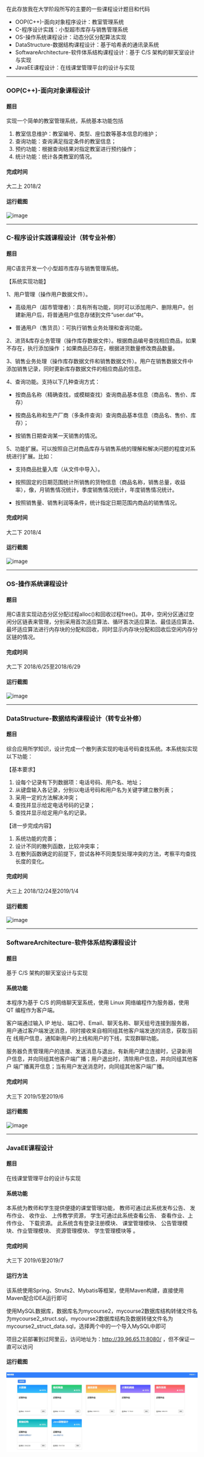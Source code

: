 在此存放我在大学阶段所写的主要的一些课程设计题目和代码

- OOP(C++)-面向对象程序设计：教室管理系统
- C-程序设计实践：小型超市库存与销售管理系统
- OS-操作系统课程设计：动态分区分配算法实现
- DataStructure-数据结构课程设计：基于哈希表的通讯录系统
- SoftwareArchitecture-软件体系结构课程设计：基于 C/S 架构的聊天室设计与实现
- JavaEE课程设计：在线课堂管理平台的设计与实现

----------


### OOP(C++)-面向对象课程设计

#### 题目
实现一个简单的教室管理系统，系统基本功能包括
1) 教室信息维护：教室编号、类型、座位数等基本信息的维护；
2) 查询功能：查询满足指定条件的教室信息；
3) 预约功能：根据查询结果对指定教室进行预约操作；
4) 统计功能：统计各类教室的情况。

#### 完成时间
大二上 2018/2

#### 运行截图
![image](img/cpp0.jpg)

----------


### C-程序设计实践课程设计（转专业补修）

#### 题目

用C语言开发一个小型超市库存与销售管理系统。

【系统实现功能】

1、用户管理（操作用户数据文件）。

- 高级用户（超市管理者）：具有所有功能，同时可以添加用户、删除用户。创建新用户后，将普通用户信息存储到文件“user.dat”中。

- 普通用户（售货员）：可执行销售业务处理和查询功能。

2、进货&库存业务管理（操作库存数据文件）。根据商品编号查找相应商品，如果不存在，执行添加操作 ；如果商品已存在，根据进货数量修改商品数量。

3、销售业务处理（操作库存数据文件和销售数据文件）。用户在销售数据文件中添加销售记录，同时更新库存数据文件的相应商品的信息。

4、查询功能。支持以下几种查询方式：

- 按商品名称（精确查找，或模糊查找）查询商品基本信息（商品名、售价、库存）

- 按商品名称和生产厂商（多条件查询）查询商品基本信息（商品名、售价、库存）；

- 按销售日期查询某一天销售的情况。

5、功能扩展。可以按照自己对商品库存与销售系统的理解和解决问题的程度对系统进行扩展。比如：

- 支持商品批量入库（从文件中导入）。

- 按照固定的日期范围统计所销售的货物信息（商品名称，销售总量，收益率），像，月销售情况统计，季度销售情况统计，年度销售情况统计。

- 按照销售量、销售利润等条件，统计指定日期范围内商品的销售情况。

#### 完成时间
大二下 2018/4

#### 运行截图
![image](img/c0.jpg)

----------


### OS-操作系统课程设计

#### 题目
用C语言实现动态分区分配过程alloc()和回收过程free()。其中，空闲分区通过空闲分区链表来管理，分别采用首次适应算法、循环首次适应算法、最佳适应算法、最坏适应算法进行内存块的分配和回收，同时显示内存块分配和回收后空闲内存分区链的情况。
#### 完成时间
大二下 2018/6/25至2018/6/29

#### 运行截图
![image](img/os0.jpg)

----------

### DataStructure-数据结构课程设计（转专业补修）

#### 题目
综合应用所学知识，设计完成一个散列表实现的电话号码查找系统。本系统拟实现以下功能：

【基本要求】

1. 设每个记录有下列数据项：电话号码、用户名、地址；
2. 从键盘输入各记录，分别以电话号码和用户名为关键字建立散列表；
3. 采用一定的方法解决冲突；
4. 查找并显示给定电话号码的记录；
5. 查找并显示给定用户名的记录。

【进一步完成内容】

1. 系统功能的完善；
2. 设计不同的散列函数，比较冲突率；
3. 在散列函数确定的前提下，尝试各种不同类型处理冲突的方法，考察平均查找长度的变化。

#### 完成时间
大三上 2018/12/24至2019/1/4

#### 运行截图
![image](img/ds0.jpg)

----------
### SoftwareArchitecture-软件体系结构课程设计

#### 题目

基于 C/S 架构的聊天室设计与实现

#### 系统功能

本程序为基于 C/S 的网络聊天室系统，使用 Linux 网络编程作为服务器，使用 QT
编程作为客户端。

客户端通过输入 IP 地址、端口号、Email、聊天名称、聊天组号连接到服务器，
用户通过客户端发送消息，同时接收来自相同组其他客户端发送的消息，获取当前在
线用户信息，通知新用户的上线和用户的下线，实现群聊功能。

服务器负责管理用户的连接、发送消息与退出，有新用户建立连接时，记录新用
户信息，并向同组其他客户端广播；用户退出时，清除用户信息，并向同组其他客户
端广播离开信息；当有用户发送消息时，向同组其他客户端广播。

#### 完成时间
大三下 2019/5至2019/6

#### 运行截图
![image](img/sa0.jpg)



----------

### JavaEE课程设计

#### 题目

在线课堂管理平台的设计与实现  

#### 系统功能

本系统为教师和学生提供便捷的课堂管理功能， 教师可通过此系统发布公告、 发布作业、 收作业、 上传教学资源， 学生可通过此系统查看公告、 查看作业、上传作业、 下载资源。 此系统含有登录注册模块、 课堂管理模块、 公告管理模块、作业管理模块、 资源管理模块、 学生管理模块等 。

#### 完成时间

大三下 2019/6至2019/7

#### 运行方法

该系统使用Spring、Struts2、Mybatis等框架，使用Maven构建，直接使用Maven配合IDEA运行即可

使用MySQL数据库，数据库名为mycourse2，mycourse2数据库结构转储文件名为mycourse2_struct.sql，mycourse2数据库结构及数据转储文件名为mycourse2_struct_data.sql，选择两个中的一个导入MySQL中即可

项目之前部署到过阿里云，访问地址为：http://39.96.65.11:8080/ ，但不保证一直可以访问

#### 运行截图

![image](img/jee0.jpg)

